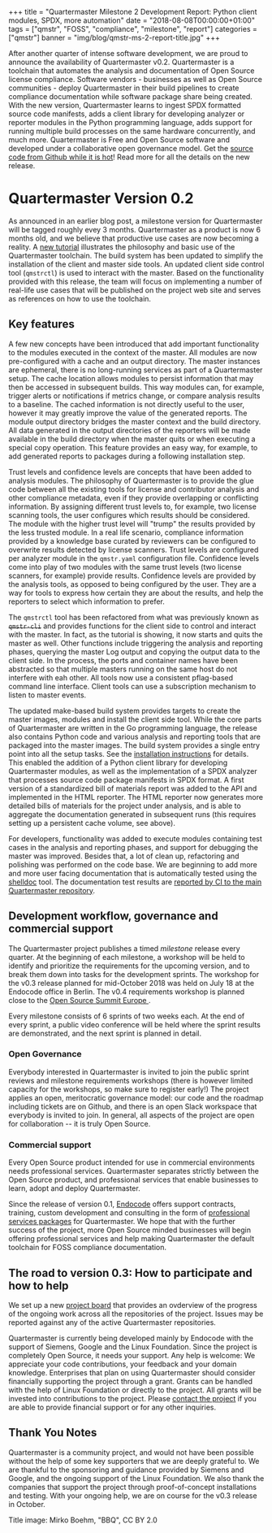 +++
title = "Quartermaster Milestone 2 Development Report: Python client modules, SPDX, more automation"
date = "2018-08-08T00:00:00+01:00"
tags = ["qmstr", "FOSS", "compliance", "milestone", "report"]
categories = ["qmstr"]
banner = "img/blog/qmstr-ms-2-report-title.jpg"
+++

After another quarter of intense software development, we are proud to
announce the availability of Quartermaster v0.2. Quartermaster is a
toolchain that automates the analysis and documentation of Open Source
license compliance. Software vendors - businesses as well as Open
Source communities - deploy Quartermaster in their build pipelines to
create compliance documentation while software package share being
created. With the new version, Quartermaster learns to ingest SPDX
formatted source code manifests, adds a client library for developing
analyzer or reporter modules in the Python programming
language, adds support for running multiple build processes on the
same hardware concurrently, and much more. Quartermaster is Free and
Open Source software and developed under a collaborative open
governance model. Get the [source code from Github while it is
hot](https://github.com/QMSTR/qmstr/releases/tag/v0.2)! Read more for
all the details on the new release.
<!--more-->

# Quartermaster Version 0.2

As announced in an earlier blog post, a milestone version for
Quartermaster will be tagged roughly evey 3 months. Quartermaster as a
product is now 6 months old, and we believe that productive use cases
are now becoming a reality. A [new
tutorial](https://github.com/QMSTR/qmstr/blob/master/doc/Getting-Started.md)
illustrates the philosophy and basic use of the Quartermaster
toolchain. The build system has been updated to simplify the
installation of the client and master side tools. An updated client
side control tool (`qmstrctl`) is used to
interact with the master. Based on the functionality provided with
this release, the team will focus on implementing a number of
real-life use cases that will be published on the project web site and
serves as references on how to use the toolchain.

## Key features

A few new concepts have been introduced that add important
functionality to the modules executed in the context of the
master. All modules are now pre-configured with a cache and an output
directory. The master instances are ephemeral, there is no
long-running services as part of a Quartermaster setup. The cache
location allows modules to persist information that may then be
accessed in subsequent builds. This way modules can, for example,
trigger alerts or notifications if metrics change, or compare
analysis results to a baseline. The cached information is not directly
useful to the user, however it may greatly improve the value of the
generated reports. The module output directory bridges the master
context and the build directory. All data generated in the output
directories of the reporters will be made available in the build
directory when the master quits or when executing a special copy
operation. This feature provides an easy way, for example, to add
generated reports to packages during a following installation step.

Trust levels and confidence levels are concepts that have been added
to analysis modules. The philosophy of Quartermaster is to provide the
glue code between all the existing tools for license and contributor
analysis and other compliance metadata, even if they provide
overlapping or conflicting information. By assigning different trust
levels to, for example, two license scanning tools, the user
configures which results should be considered. The module with the
higher trust level will "trump" the results provided by the less
trusted module. In a real life scenario, compliance information
provided by a knowledge base curated by reviewers can be configured to
overwrite results detected by license scanners. Trust levels are
configured per analyzer module in the `qmstr.yaml` configuration
file. Confidence levels come into play of two modules with the same
trust levels (two license scanners, for example) provide
results. Confidence levels are provided by the analysis tools, as
opposed to being configured by the user. They are a way for tools to
express how certain they are about the results, and help the reporters
to select which information to prefer.

The `qmstrctl` tool has been refactored from what was previously
known as ~~`qmstr-cli`~~ and provides functions for the client side to
control and interact with the master. In fact, as the tutorial is
showing, it now starts and quits the master as well. Other functions
include triggering the analysis and reporting phases, querying the
master Log output and copying the output data to the client side. In
the process, the ports and container names have been abstracted so
that multiple masters running on the same host do not interfere with
eah other. All tools now use a consistent pflag-based command line
interface. Client tools can use a subscription mechanism to listen to
master events.


The updated make-based build system provides targets to create the
master images, modules and install the client side tool. While the
core parts of Quartermaster are written in the Go programming
language, the release also contains Python code and various analysis
and reporting tools that are packaged into the master images. The
build system provides a single entry point into all the setup
tasks. See the [installation
instructions](https://github.com/QMSTR/qmstr/blob/master/doc/Installation.md)
for details. This enabled the addition of a Python client library for
developing Quartermaster modules, as well as the implementation of a
SPDX analyzer that processes source code package manifests in SPDX
format. A first version of a standardized bill of materials report was
added to the API and implemented in the HTML reporter. The HTML
reporter now generates more detailed bills of materials for the project
under analysis, and is able to aggregate the documentation generated
in subsequent runs (this requires setting up a persistent cache
volume, see above).

For developers, functionality was added to execute modules containing
test cases in the analysis and reporting phases, and support for
debugging the master was improved. Besides that, a lot of clean up,
refactoring and polishing was performed on the code base. We are
beginning to add more and more user facing documentation that is
automatically tested using the
[shelldoc](https://github.com/endocode/shelldoc) tool. The
documentation test results are [reported by CI to the main
Quartermaster
repository](https://github.com/QMSTR/qmstr#continuous-integration-status).

## Development workflow, governance and commercial support

The Quartermaster project publishes a timed _milestone_ release every
quarter. At the beginning of each milestone, a workshop will be held
to identify and prioritize the requirements for the upcoming version,
and to break them down into tasks for the development sprints. The
workshop for the v0.3 release planned for mid-October 2018 was held on
July 18 at the Endocode office in Berlin. The v0.4 requirements
workshop is planned close to the [Open Source Summit Europe
](https://events.linuxfoundation.org/events/open-source-summit-europe-2018/).

Every milestone consists of 6 sprints of two weeks each. At the end of
every sprint, a public video conference will be held where the sprint
results are demonstrated, and the next sprint is planned in
detail.

### Open Governance

Everybody interested in Quartermaster is invited to join the public
sprint reviews and milestone requirements workshops (there is however
limited capacity for the workshops, so make sure to register early!)
The project applies an open, meritocratic governance model: our code
and the roadmap including tickets are on Github, and there is an open
Slack workspace that everybody is invited to join. In general, all
aspects of the project are open for collaboration -- it is truly Open
Source.

### Commercial support

Every Open Source product intended for use in commercial environments
needs professional services. Quartermaster separates strictly between
the Open Source product, and professional services that enable
businesses to learn, adopt and deploy Quartermaster.

Since the release of version 0.1, [Endocode](https://endocode.com/)
offers support contracts, training, custom development and consulting
in the form of [professional services
packages](https://endocode.com/qmstr/) for Quartermaster. We hope that
with the further success of the project, more Open Source minded
businesses will begin offering professional services and help making
Quartermaster the default toolchain for FOSS compliance documentation.

## The road to version 0.3: How to participate and how to help

We set up a new [project
board](https://github.com/orgs/QMSTR/projects/1) that provides an
ovderview of the progress of the ongoing work across all the
repositories of the project. Issues may be reported against any of the
active Quartermaster repositories.

Quartermaster is currently being developed mainly by Endocode with the
support of Siemens, Google and the Linux Foundation. Since the project
is completely Open Source, it needs your support. Any help is welcome:
We appreciate your code contributions, your feedback and your domain
knowledge. Enterprises that plan on using Quartermaster should
consider financially supporting the project through a grant. Grants
can be handled with the help of Linux Foundation or directly to the
project. All grants will be invested into contributions to the
project. Please [contact the project](/contact/) if you are able to provide
financial support or for any other inquiries.

## Thank You Notes

Quartermaster is a community project, and would not have been possible
without the help of some key supporters that we are deeply grateful
to. We are thankful to the sponsoring and guidance provided by Siemens
and Google, and the ongoing support of the Linux Foundation. We also
thank the companies that support the project through proof-of-concept
installations and testing. With your ongoing help, we are on course
for the v0.3 release in October.

Title image: Mirko Boehm, "BBQ", CC BY 2.0

